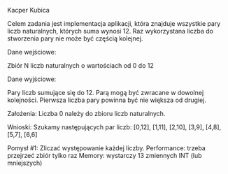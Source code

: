 Kacper Kubica

Celem zadania jest implementacja aplikacji, która znajduje wszystkie pary liczb
naturalnych, których suma wynosi 12. Raz wykorzystana liczba do stworzenia pary
nie może być częścią kolejnej.

Dane wejściowe:

Zbiór N liczb naturalnych o wartościach od 0 do 12

Dane wyjściowe:

Pary liczb sumujące się do 12. Parą mogą być zwracane w dowolnej kolejności.
Pierwsza liczba pary powinna być nie większa od drugiej.


Założenia:
Liczba 0 należy do zbioru liczb naturalnych.

Wnioski:
Szukamy następujących par liczb: [0,12], [1,11], [2,10], [3,9], [4,8], [5,7], [6,6]

Pomysł #1:
Zliczać występowanie każdej liczby.
Performance: trzeba przejrzeć zbiór tylko raz
Memory: wystarczy 13 zmiennych INT (lub mniejszych)
